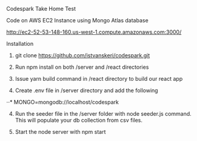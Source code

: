 Codespark Take Home Test

Code on AWS EC2 Instance using Mongo Atlas database

http://ec2-52-53-148-160.us-west-1.compute.amazonaws.com:3000/


Installation

1. git clone https://github.com/istvanskeri/codespark.git

2. Run npm install on both /server  and /react directories

3. Issue yarn build command in /react directory to build our react app

3. Create .env file in /server directory and add the following

  ⋅⋅* MONGO=mongodb://localhost/codespark

4. Run the seeder file in the /server folder with node seeder.js command. This will populate your db collection from csv files. 

5. Start the node server with npm start
